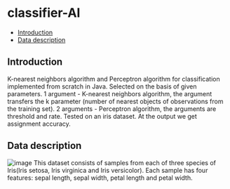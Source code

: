 # classifier-AI

* [Introduction](#introduction)
* [Data description](#data-description)

 ## Introduction
 K-nearest neighbors algorithm and Perceptron algorithm for classification implemented from scratch in Java. Selected on the basis of given parameters. 1 argument - K-nearest neighbors algorithm, the argument transfers the k parameter (number of nearest objects of observations from the training set). 2 arguments - Perceptron algorithm, the arguments are  threshold and rate. Tested on an iris dataset. At the output we get assignment accuracy.
 
 ## Data description
 ![image](https://user-images.githubusercontent.com/102870734/215336151-478373e0-d99a-4d0a-a9fb-7815ebd8a96e.png)
 This dataset consists of samples from each of three species of Iris(Iris setosa, Iris virginica and Iris versicolor). Each sample has four features: sepal length, sepal width, petal length and petal width.
 

